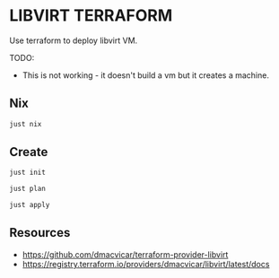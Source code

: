 # LIBVIRT TERRAFORM

Use terraform to deploy libvirt VM.  

TODO:

* This is not working - it doesn't build a vm but it creates a machine.  

## Nix

```sh
just nix 
```

## Create

```sh
just init

just plan

just apply
```

## Resources

* https://github.com/dmacvicar/terraform-provider-libvirt
* https://registry.terraform.io/providers/dmacvicar/libvirt/latest/docs